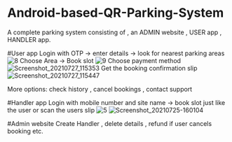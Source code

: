 # Android-based-QR-Parking-System
A complete parking system consisting of , an ADMIN website , USER app , HANDLER app.

#User app
Login with OTP -> enter details -> look for nearest parking areas
![8](https://user-images.githubusercontent.com/43997736/132280394-a9695929-5cab-469d-a9e1-1a1199f95a2f.jpg)
Choose Area -> Book slot 
![9](https://user-images.githubusercontent.com/43997736/132280637-fd2a6001-147d-473e-b5a0-7cff12fa6366.jpg)
Choose payment method
![Screenshot_20210727_115353](https://user-images.githubusercontent.com/43997736/132280673-22a0b592-cafe-43f3-8c9a-b4753b18ecb7.jpg)
Get the booking confirmation slip
![Screenshot_20210727_115447](https://user-images.githubusercontent.com/43997736/132280730-67919cde-d595-429f-b0e0-357e937fc714.jpg)

More options: check history , cancel bookings , contact support

#Handler app
Login with mobile number and site name -> book slot just like the user or scan the users slip
![5](https://user-images.githubusercontent.com/43997736/132280910-85cde32f-c248-40bb-bebe-ebffaa674ea9.jpg)
![Screenshot_20210725-160104](https://user-images.githubusercontent.com/43997736/132280973-eab149b7-3075-44d2-860d-79c0f82c3ee7.png)

#Admin website
Create Handler , delete details , refund if user cancels booking etc.
